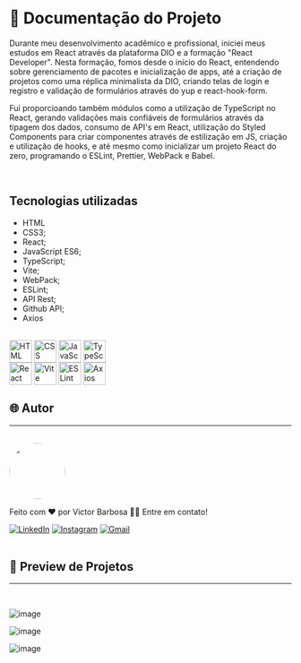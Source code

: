 # 📒 Documentação do Projeto

  Durante meu desenvolvimento acadêmico e profissional, iniciei meus estudos em React através da plataforma DIO e a formação "React Developer". Nesta formação, fomos desde o início do React, entendendo sobre gerenciamento de pacotes e inicialização de apps, até a criação de projetos como uma réplica minimalista da DIO, criando telas de login e registro e validação de formulários através do yup e react-hook-form.

  Fui proporcioando também módulos como a utilização de TypeScript no React, gerando validações mais confiáveis de formulários através da tipagem dos dados, consumo de API's em React, utilização do Styled Components para criar componentes através de estilização em JS, criação e utilização de hooks, e até mesmo como inicializar um projeto React do zero, programando o ESLint, Prettier, WebPack e Babel.
  
<br>

## Tecnologias utilizadas

- HTML
- CSS3;
- React;
- JavaScript ES6;
- TypeScript;
- Vite;
- WebPack;
- ESLint;
- API Rest;
- Github API;
- Axios

<div style="display: inline_block"><br>
  <img align="center" alt="HTML" heigth="30" width="40" src="https://cdn.jsdelivr.net/gh/devicons/devicon@latest/icons/html5/html5-original.svg">
  <img align="center" alt="CSS" heigth="30" width="40" src="https://cdn.jsdelivr.net/gh/devicons/devicon@latest/icons/css3/css3-original.svg">
  <img align="center" alt="JavaScript" heigth="30" width="40" src="https://cdn.jsdelivr.net/gh/devicons/devicon@latest/icons/javascript/javascript-original.svg">
  <img align="center" alt="TypeScript" heigth="30" width="40" src="https://cdn.jsdelivr.net/gh/devicons/devicon@latest/icons/typescript/typescript-original.svg">

  <br>
  
  <img align="center" alt="React" heigth="30" width="40" src="https://cdn.jsdelivr.net/gh/devicons/devicon@latest/icons/react/react-original.svg">
  <img align="center" alt="Vite" heigth="30" width="40" src="https://cdn.jsdelivr.net/gh/devicons/devicon@latest/icons/vitejs/vitejs-original.svg">
  <img align="center" alt="ESLint" heigth="30" width="40" src="https://cdn.jsdelivr.net/gh/devicons/devicon@latest/icons/webpack/webpack-original.svg">
  <img align="center" alt="Axios" heigth="30" width="40" src="https://cdn.jsdelivr.net/gh/devicons/devicon@latest/icons/axios/axios-plain.svg">
</div>

## 🌐 Autor
---
<br>

<a href="https://www.linkedin.com/in/victor-santos-01242007111203200607/">
 <img style="border-radius: 50%" src="https://avatars.githubusercontent.com/u/114593367?s=400&u=35dad9c7030300514c27e765de70b83b4073c802&v=4" width="100px;" alt=""/>
</a>


Feito com ❤️ por Victor Barbosa 👋🏽 Entre em contato!

[![LinkedIn](https://img.shields.io/badge/LinkedIn-0077B5?style=for-the-badge&logo=linkedin&logoColor=white)](https://www.linkedin.com/in/victor-santos-01242007111203200607/)
[![Instagram](https://img.shields.io/badge/-Instagram-%23E4405F?style=for-the-badge&logo=instagram&logoColor=white)](https://www.instagram.com/vituisdev/)
[![Gmail](https://img.shields.io/badge/Gmail-333333?style=for-the-badge&logo=gmail&logoColor=red)](mailto:victorb.santos15@gmail.com)
<br>
<br>

## 🔗 Preview de Projetos
---

<br>

![image](https://github.com/user-attachments/assets/c38fa878-cd1d-42e6-b765-b6e5df8c5944)

![image](https://github.com/user-attachments/assets/11ef9621-7da4-49f4-ace1-71f92da27b62)

![image](https://github.com/user-attachments/assets/565960eb-4a9e-4300-8f2b-9241ef6ebe23)

